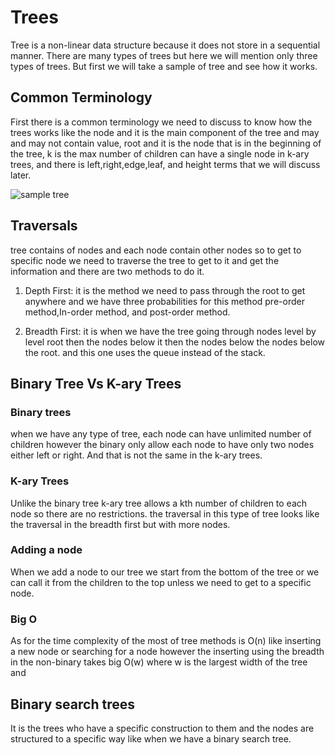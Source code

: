 # Trees
Tree is a non-linear data structure because it does not store in a sequential manner. There are many types of trees but here we will mention only three types of trees. But first we will take a sample of tree and see how it works.


## Common Terminology
First there is a common terminology we need to discuss to know how the trees works like the node and it is the main component of the tree and may and may not contain value, root and it is the node that is in the beginning of the tree, k is the max number of children can have a single node in k-ary trees, and there is left,right,edge,leaf, and height terms that we will discuss later. 

![sample tree](https://codefellows.github.io/common_curriculum/data_structures_and_algorithms/Code_401/class-15/resources/images/BinaryTree1.PNG)


## Traversals

tree contains of nodes and each node contain other nodes so to get to specific node we need to traverse the tree to get to it and get the information and there are two methods to do it.

1. Depth First: it is the method we need to pass through the root to get anywhere and we have three probabilities for this method pre-order method,In-order method, and post-order method.  

2. Breadth First: it is when we have the tree going through nodes level by level root then the nodes below it then the nodes below the nodes below the root. and this one uses the queue instead of the stack.


## Binary Tree Vs K-ary Trees

### Binary trees 
when we have any type of tree, each node can have unlimited number of children however the binary only allow each node to have only two nodes either left or right. And that is not the same in the k-ary trees.

### K-ary Trees 
Unlike the binary tree k-ary tree allows a kth number of children to each node so there are no restrictions. the traversal in this type of tree looks like the traversal in the breadth first but with more nodes.

### Adding a node
When we add a node to our tree we start from the bottom of the tree or we can call it from the children to the top unless we need to get to a specific node. 

### Big O

As for the time complexity of the most of tree methods is O(n) like inserting a new node or searching for a node however the inserting using the breadth in the non-binary takes big O(w) where w is the largest width of the tree and

## Binary search trees
It is the trees who have a specific construction to them and the nodes are structured to a specific way like when we have a binary search tree. 





